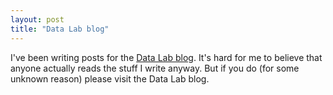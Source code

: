 ```yaml
---
layout: post
title: "Data Lab blog"
---
```


I've been writing posts for the [Data Lab blog](www.datalab.wri.org).
It's hard for me to believe that anyone actually reads the stuff I
write anyway.  But if you do (for some unknown reason) please visit
the Data Lab blog.
